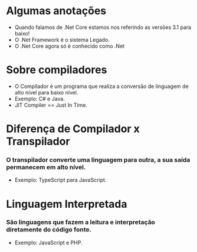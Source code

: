   # Algumas anotações 

 - Quando falamos de .Net Core estamos nos referindo as versões 3.1 para baixo!
 - O .Net Framework é o sistema Legado.
 - O .Net Core agora só é conhecido como .Net

  # Sobre compiladores

 - O Compilador é um programa que realiza a conversão de linguagem de alto nível para baixo nível.
 - Exemplo: C# e Java.
 - JIT Compiler == Just In Time.
 
  # Diferença de Compilador x Transpilador
 
  ### O transpilador converte uma linguagem para outra, a sua saída permanecem em alto nível.
  - Exemplo: TypeScript para JavaScript.
  
  # Linguagem Interpretada
  ### São linguagens que fazem a leitura e interpretação diretamente do código fonte.
  - Exemplo: JavaScript e PHP.
 


